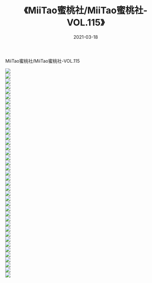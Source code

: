 ﻿---
layout: post
title:  《MiiTao蜜桃社/MiiTao蜜桃社-VOL.115》
date:   2021-03-18
img: http://img.660000.xyz/Sharelink/网络美图/2021/MiiTao蜜桃社/MiiTao蜜桃社-VOL.115/000.jpg
categories: [美女, 清纯, 唯美]
---

MiiTao蜜桃社/MiiTao蜜桃社-VOL.115

 ![](http://img.660000.xyz/Sharelink/网络美图/2021/MiiTao蜜桃社/MiiTao蜜桃社-VOL.115/001.jpg) <br>![](http://img.660000.xyz/Sharelink/网络美图/2021/MiiTao蜜桃社/MiiTao蜜桃社-VOL.115/002.jpg) <br>![](http://img.660000.xyz/Sharelink/网络美图/2021/MiiTao蜜桃社/MiiTao蜜桃社-VOL.115/003.jpg) <br>![](http://img.660000.xyz/Sharelink/网络美图/2021/MiiTao蜜桃社/MiiTao蜜桃社-VOL.115/004.jpg) <br>![](http://img.660000.xyz/Sharelink/网络美图/2021/MiiTao蜜桃社/MiiTao蜜桃社-VOL.115/005.jpg) <br>![](http://img.660000.xyz/Sharelink/网络美图/2021/MiiTao蜜桃社/MiiTao蜜桃社-VOL.115/006.jpg) <br>![](http://img.660000.xyz/Sharelink/网络美图/2021/MiiTao蜜桃社/MiiTao蜜桃社-VOL.115/007.jpg) <br>![](http://img.660000.xyz/Sharelink/网络美图/2021/MiiTao蜜桃社/MiiTao蜜桃社-VOL.115/008.jpg) <br>![](http://img.660000.xyz/Sharelink/网络美图/2021/MiiTao蜜桃社/MiiTao蜜桃社-VOL.115/009.jpg) <br>![](http://img.660000.xyz/Sharelink/网络美图/2021/MiiTao蜜桃社/MiiTao蜜桃社-VOL.115/010.jpg) <br>![](http://img.660000.xyz/Sharelink/网络美图/2021/MiiTao蜜桃社/MiiTao蜜桃社-VOL.115/011.jpg) <br>![](http://img.660000.xyz/Sharelink/网络美图/2021/MiiTao蜜桃社/MiiTao蜜桃社-VOL.115/012.jpg) <br>![](http://img.660000.xyz/Sharelink/网络美图/2021/MiiTao蜜桃社/MiiTao蜜桃社-VOL.115/013.jpg) <br>![](http://img.660000.xyz/Sharelink/网络美图/2021/MiiTao蜜桃社/MiiTao蜜桃社-VOL.115/014.jpg) <br>![](http://img.660000.xyz/Sharelink/网络美图/2021/MiiTao蜜桃社/MiiTao蜜桃社-VOL.115/015.jpg) <br>![](http://img.660000.xyz/Sharelink/网络美图/2021/MiiTao蜜桃社/MiiTao蜜桃社-VOL.115/016.jpg) <br>![](http://img.660000.xyz/Sharelink/网络美图/2021/MiiTao蜜桃社/MiiTao蜜桃社-VOL.115/017.jpg) <br>![](http://img.660000.xyz/Sharelink/网络美图/2021/MiiTao蜜桃社/MiiTao蜜桃社-VOL.115/018.jpg) <br>![](http://img.660000.xyz/Sharelink/网络美图/2021/MiiTao蜜桃社/MiiTao蜜桃社-VOL.115/019.jpg) <br>![](http://img.660000.xyz/Sharelink/网络美图/2021/MiiTao蜜桃社/MiiTao蜜桃社-VOL.115/020.jpg) <br>![](http://img.660000.xyz/Sharelink/网络美图/2021/MiiTao蜜桃社/MiiTao蜜桃社-VOL.115/021.jpg) <br>![](http://img.660000.xyz/Sharelink/网络美图/2021/MiiTao蜜桃社/MiiTao蜜桃社-VOL.115/022.jpg) <br>![](http://img.660000.xyz/Sharelink/网络美图/2021/MiiTao蜜桃社/MiiTao蜜桃社-VOL.115/023.jpg) <br>![](http://img.660000.xyz/Sharelink/网络美图/2021/MiiTao蜜桃社/MiiTao蜜桃社-VOL.115/024.jpg) <br>![](http://img.660000.xyz/Sharelink/网络美图/2021/MiiTao蜜桃社/MiiTao蜜桃社-VOL.115/025.jpg) <br>![](http://img.660000.xyz/Sharelink/网络美图/2021/MiiTao蜜桃社/MiiTao蜜桃社-VOL.115/026.jpg) <br>![](http://img.660000.xyz/Sharelink/网络美图/2021/MiiTao蜜桃社/MiiTao蜜桃社-VOL.115/027.jpg) <br>![](http://img.660000.xyz/Sharelink/网络美图/2021/MiiTao蜜桃社/MiiTao蜜桃社-VOL.115/028.jpg) <br>![](http://img.660000.xyz/Sharelink/网络美图/2021/MiiTao蜜桃社/MiiTao蜜桃社-VOL.115/029.jpg) <br>![](http://img.660000.xyz/Sharelink/网络美图/2021/MiiTao蜜桃社/MiiTao蜜桃社-VOL.115/030.jpg) <br>![](http://img.660000.xyz/Sharelink/网络美图/2021/MiiTao蜜桃社/MiiTao蜜桃社-VOL.115/031.jpg) <br>![](http://img.660000.xyz/Sharelink/网络美图/2021/MiiTao蜜桃社/MiiTao蜜桃社-VOL.115/032.jpg) <br>![](http://img.660000.xyz/Sharelink/网络美图/2021/MiiTao蜜桃社/MiiTao蜜桃社-VOL.115/033.jpg) <br>![](http://img.660000.xyz/Sharelink/网络美图/2021/MiiTao蜜桃社/MiiTao蜜桃社-VOL.115/034.jpg) <br>![](http://img.660000.xyz/Sharelink/网络美图/2021/MiiTao蜜桃社/MiiTao蜜桃社-VOL.115/035.jpg) <br>![](http://img.660000.xyz/Sharelink/网络美图/2021/MiiTao蜜桃社/MiiTao蜜桃社-VOL.115/036.jpg) <br>![](http://img.660000.xyz/Sharelink/网络美图/2021/MiiTao蜜桃社/MiiTao蜜桃社-VOL.115/037.jpg) <br>![](http://img.660000.xyz/Sharelink/网络美图/2021/MiiTao蜜桃社/MiiTao蜜桃社-VOL.115/038.jpg) <br>![](http://img.660000.xyz/Sharelink/网络美图/2021/MiiTao蜜桃社/MiiTao蜜桃社-VOL.115/039.jpg) <br>![](http://img.660000.xyz/Sharelink/网络美图/2021/MiiTao蜜桃社/MiiTao蜜桃社-VOL.115/040.jpg) <br>![](http://img.660000.xyz/Sharelink/网络美图/2021/MiiTao蜜桃社/MiiTao蜜桃社-VOL.115/041.jpg) <br>